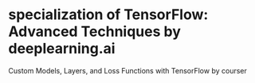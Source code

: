 # specialization of TensorFlow: Advanced Techniques by deeplearning.ai
Custom Models, Layers, and Loss Functions with TensorFlow by courser
